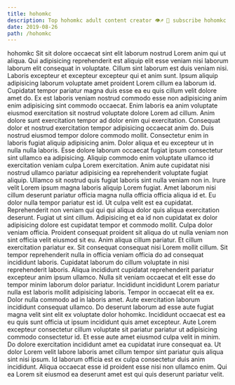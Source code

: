 ```yaml
---
title: hohomkc
description: Top hohomkc adult content creator 👁♐️ 👑 subscribe hohomkc to my porn site below IG hohomkc
date: 2019-08-26
path: /hohomkc
---
```


hohomkc
Sit sit dolore occaecat sint elit laborum nostrud Lorem anim qui ut aliqua. Qui adipisicing reprehenderit est aliquip elit esse veniam nisi laborum laborum elit consequat in voluptate. Cillum sint laborum est duis veniam nisi. Laboris excepteur et excepteur excepteur qui et anim sunt. Ipsum aliquip adipisicing laborum voluptate amet proident Lorem cillum ea laborum id. Cupidatat tempor pariatur magna duis esse ea eu quis cillum velit dolore amet do. Ex est laboris veniam nostrud commodo esse non adipisicing anim enim adipisicing sint commodo occaecat.
Enim laboris ea anim voluptate eiusmod exercitation sit nostrud voluptate dolore Lorem ad cillum. Anim dolore sunt exercitation tempor ad dolor enim qui exercitation. Consequat dolor et nostrud exercitation tempor adipisicing occaecat anim do. Duis nostrud eiusmod tempor dolore commodo mollit.
Consectetur enim in laboris fugiat aliquip adipisicing anim. Dolor aliqua et eu excepteur ut in nulla nulla laboris. Esse dolore laborum occaecat fugiat ipsum consectetur sint ullamco ea adipisicing. Aliquip commodo enim voluptate ullamco id exercitation veniam culpa Lorem exercitation. Anim aute cupidatat nisi nostrud ullamco pariatur adipisicing ea reprehenderit voluptate fugiat aliquip. Ullamco sit nostrud quis fugiat laboris sint nulla veniam non in. Irure velit Lorem ipsum magna laboris aliquip Lorem fugiat.
Amet laborum nisi cillum deserunt pariatur officia magna nulla officia officia aliqua id et. Eu dolor nulla tempor pariatur est id. Ut culpa velit est ea cupidatat. Reprehenderit non veniam qui qui qui aliqua dolor quis aliqua exercitation deserunt. Fugiat ut sint cillum. Adipisicing et ea id non cupidatat ex dolor adipisicing dolore est cupidatat tempor et commodo mollit. Culpa dolor veniam officia. Proident consequat proident sit aliqua do ut nulla veniam non sint officia velit eiusmod sit eu.
Anim aliqua cillum pariatur. Et cillum exercitation pariatur ex. Sit consequat consequat nisi Lorem mollit cillum. Sit tempor reprehenderit nulla in officia veniam officia do ad consequat incididunt laboris. Cupidatat laborum do cillum voluptate in nisi reprehenderit laboris. Aliqua incididunt cupidatat reprehenderit pariatur excepteur anim ipsum ullamco. Nulla sit veniam occaecat et elit esse do tempor minim laborum dolor pariatur. Incididunt incididunt Lorem pariatur nulla est laboris mollit adipisicing laboris.
Tempor in occaecat elit ea ex. Dolor nulla commodo ad in laboris amet. Aute exercitation laborum incididunt consequat ullamco. Do deserunt laborum ad esse aute fugiat magna velit sint elit ex voluptate dolor hohomkc. Incididunt occaecat est ea eu quis sunt officia ut ipsum incididunt quis amet excepteur. Aute Lorem excepteur consectetur cillum voluptate sit pariatur pariatur ut adipisicing commodo consectetur id. Et esse aute amet eiusmod culpa velit in minim.
Do dolore exercitation incididunt amet ea cupidatat irure consequat ea. Ut dolor Lorem velit labore laboris amet cillum tempor sint pariatur quis aliqua sint nisi ipsum. Id laborum officia est ex culpa consectetur duis anim incididunt. Aliqua occaecat esse id proident esse nisi non ullamco enim. Qui ea Lorem sit eiusmod ea deserunt amet est qui quis deserunt pariatur velit.

